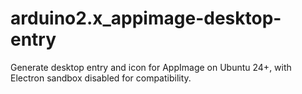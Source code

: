 # arduino2.x_appimage-desktop-entry
Generate desktop entry and icon for AppImage on Ubuntu 24+, with Electron sandbox disabled for compatibility.
